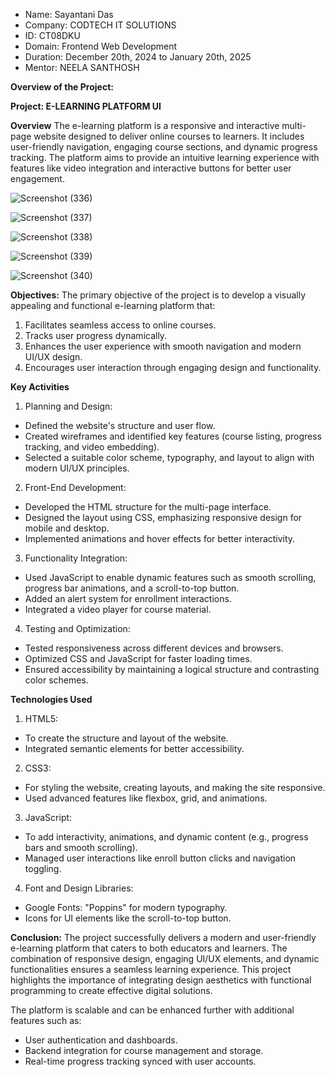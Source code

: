 * Name: Sayantani Das
* Company: CODTECH IT SOLUTIONS
* ID: CT08DKU
* Domain: Frontend Web Development
* Duration: December 20th, 2024 to January 20th, 2025
* Mentor: NEELA SANTHOSH


**Overview of the Project:**

**Project: E-LEARNING PLATFORM UI**

**Overview**
The e-learning platform is a responsive and interactive multi-page website designed to deliver online courses to learners. It includes user-friendly navigation, engaging course sections, and dynamic progress tracking. The platform aims to provide an intuitive learning experience with features like video integration and interactive buttons for better user engagement.

![Screenshot (336)](https://github.com/user-attachments/assets/2383cfd3-0d54-4b4a-a395-b56d29572680)

![Screenshot (337)](https://github.com/user-attachments/assets/f6bb7709-fe77-4f90-bda0-18eed3f1b914)

![Screenshot (338)](https://github.com/user-attachments/assets/97efa03b-043c-4d5a-a1b3-9495153126cf)

![Screenshot (339)](https://github.com/user-attachments/assets/47f0711c-4111-4692-9531-f57b552136ac)

![Screenshot (340)](https://github.com/user-attachments/assets/dc89667d-9962-45b9-9042-794f1b240aae)


**Objectives:**
The primary objective of the project is to develop a visually appealing and functional e-learning platform that:
1) Facilitates seamless access to online courses.
2) Tracks user progress dynamically.
3) Enhances the user experience with smooth navigation and modern UI/UX design.
4) Encourages user interaction through engaging design and functionality.

**Key Activities**
1) Planning and Design:
 * Defined the website's structure and user flow.
 * Created wireframes and identified key features (course listing, progress tracking, and video embedding).
 * Selected a suitable color scheme, typography, and layout to align with modern UI/UX principles.

2) Front-End Development:
 * Developed the HTML structure for the multi-page interface.
 * Designed the layout using CSS, emphasizing responsive design for mobile and desktop.
 * Implemented animations and hover effects for better interactivity.

3) Functionality Integration:
 * Used JavaScript to enable dynamic features such as smooth scrolling, progress bar animations, and a scroll-to-top button.
 * Added an alert system for enrollment interactions.
 * Integrated a video player for course material.

4) Testing and Optimization:
 * Tested responsiveness across different devices and browsers.
 * Optimized CSS and JavaScript for faster loading times.
 * Ensured accessibility by maintaining a logical structure and contrasting color schemes.

**Technologies Used**
1) HTML5:
 * To create the structure and layout of the website.
 * Integrated semantic elements for better accessibility.

2) CSS3:
 * For styling the website, creating layouts, and making the site responsive.
 * Used advanced features like flexbox, grid, and animations.

3) JavaScript:
 * To add interactivity, animations, and dynamic content (e.g., progress bars and smooth scrolling).
 * Managed user interactions like enroll button clicks and navigation toggling.

4) Font and Design Libraries:
 * Google Fonts: "Poppins" for modern typography.
 * Icons for UI elements like the scroll-to-top button.

**Conclusion:**
The project successfully delivers a modern and user-friendly e-learning platform that caters to both educators and learners. The combination of responsive design, engaging UI/UX elements, and dynamic functionalities ensures a seamless learning experience. This project highlights the importance of integrating design aesthetics with functional programming to create effective digital solutions.

The platform is scalable and can be enhanced further with additional features such as:

* User authentication and dashboards.
* Backend integration for course management and storage.
* Real-time progress tracking synced with user accounts.
